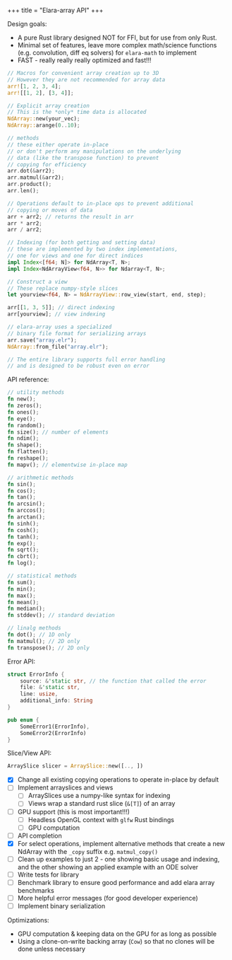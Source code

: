 +++
title = "Elara-array API"
+++

Design goals:

- A pure Rust library designed NOT for FFI, but for use from only Rust.
- Minimal set of features, leave more complex math/science functions (e.g. convolution, diff eq solvers) for `elara-math` to implement
- FAST - really really really optimized and fast!!!

```rust
// Macros for convenient array creation up to 3D
// However they are not recommended for array data
arr![1, 2, 3, 4];
arr![[1, 2], [3, 4]];

// Explicit array creation
// This is the *only* time data is allocated
NdArray::new(your_vec);
NdArray::arange(0..10);

// methods
// these either operate in-place
// or don't perform any manipulations on the underlying
// data (like the transpose function) to prevent 
// copying for efficiency
arr.dot(&arr2);
arr.matmul(&arr2);
arr.product();
arr.len();

// Operations default to in-place ops to prevent additional
// copying or moves of data
arr + arr2; // returns the result in arr
arr * arr2;
arr / arr2;

// Indexing (for both getting and setting data)
// these are implemented by two index implementations,
// one for views and one for direct indices
impl Index<[f64; N]> for NdArray<T, N>;
impl Index<NdArrayView<f64, N>> for Ndarray<T, N>;

// Construct a view
// These replace numpy-style slices
let yourview<f64, N> = NdArrayView::row_view(start, end, step);

arr[[1, 3, 5]]; // direct indexing
arr[yourview]; // view indexing

// elara-array uses a specialized
// binary file format for serializing arrays
arr.save("array.elr");
NdArray::from_file("array.elr");

// The entire library supports full error handling
// and is designed to be robust even on error
```

API reference:

```rust
// utility methods
fn new();
fn zeros();
fn ones();
fn eye();
fn random();
fn size(); // number of elements
fn ndim();
fn shape();
fn flatten();
fn reshape();
fn mapv(); // elementwise in-place map

// arithmetic methods
fn sin();
fn cos();
fn tan();
fn arcsin();
fn arccos();
fn arctan();
fn sinh();
fn cosh();
fn tanh();
fn exp();
fn sqrt();
fn cbrt();
fn log();

// statistical methods
fn sum();
fn min();
fn max();
fn mean();
fn median();
fn stddev(); // standard deviation

// linalg methods
fn dot(); // 1D only
fn matmul(); // 2D only
fn transpose(); // 2D only
```

Error API:

```rust
struct ErrorInfo {
	source: &'static str, // the function that called the error
	file: &'static str,
	line: usize,
	additional_info: String
}

pub enum {
	SomeError1(ErrorInfo),
	SomeError2(ErrorInfo)
}
```

Slice/View API:

```rs
ArraySlice slicer = ArraySlice::new([.., ])
```

- [x] Change all existing copying operations to operate in-place by default
- [ ] Implement arrayslices and views
	- [ ] ArraySlices use a numpy-like syntax for indexing
	- [ ] Views wrap a standard rust slice (`&[T]`) of an array
- [ ] GPU support (this is most important!!!)
	- [ ] Headless OpenGL context with `glfw` Rust bindings
	- [ ] GPU computation
- [ ] API completion
- [x] For select operations, implement alternative methods that create a new NdArray with the `_copy` suffix e.g. `matmul_copy()`
- [ ] Clean up examples to just 2 - one showing basic usage and indexing, and the other showing an applied example with an ODE solver
- [ ] Write tests for library
- [ ] Benchmark library to ensure good performance and add elara array benchmarks
- [ ] More helpful error messages (for good developer experience)
- [ ] Implement binary serialization

Optimizations:
- GPU computation & keeping data on the GPU for as long as possible
- Using a clone-on-write backing array (`Cow`) so that no clones will be done unless necessary
